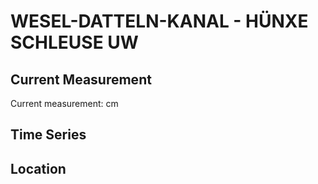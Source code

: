 # WESEL-DATTELN-KANAL - HÜNXE SCHLEUSE UW

## Current Measurement

Current measurement: <Value topic="rivers/pegel-online/WDK/HÜNXE_SCHLEUSE_UW/measurementValue"/> cm

## Time Series

<TimeSeries topic="rivers/pegel-online/WDK/HÜNXE_SCHLEUSE_UW/measurementValue" period="week" />

## Location

<WorldMap>
  <Marker lat="51.648298714600905" lon="6.769073944617865" labelTopic="rivers/pegel-online/WDK/HÜNXE_SCHLEUSE_UW" />
</WorldMap>
